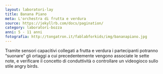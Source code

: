 ```yaml
---
layout: laboratori-lay
title: Banana Piano
meta: L'orchestra di frutta e verdura
source: https://jekyllrb.com/docs/pagination/
category: laboratori-bozza
anni: 5 - 11 anni
fotografia: http://tongatron.it/fablabforkids/img/bananapiano.jpg
---
```

Tramite sensori capacitivi collegati a frutta e verdura i partecipanti potranno “suonare” gli ortaggi a cui precedentemente vengono associate le sette note, e verificare il concetto di conduttività o controllare un videogioco sullo stile angry birds.
